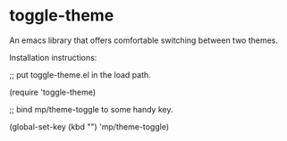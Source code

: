 toggle-theme
============

An emacs library that offers comfortable switching between two themes.

Installation instructions:

;; put toggle-theme.el in the load path. 

(require 'toggle-theme)

;; bind mp/theme-toggle to some handy key.

(global-set-key (kbd "<F12>") 'mp/theme-toggle)

